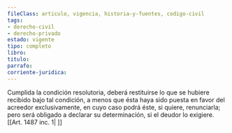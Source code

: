 ```yaml
---
fileClass: articulo, vigencia, historia-y-fuentes, codigo-civil
tags:
- derecho-civil
- derecho-privado
estado: vigente
tipo: completo
libro:
titulo:
parrafo:
corriente-juridica:
---
```

Cumplida la condición resolutoria, deberá restituirse lo que se hubiere recibido bajo tal condición, a menos que ésta haya sido puesta en favor del acreedor exclusivamente, en cuyo caso podrá éste, si quiere, renunciarla; pero será obligado a declarar su determinación, si el deudor lo exigiere. [[Art. 1487 inc. 1| ]]